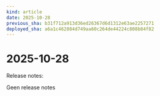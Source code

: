 ```yaml
---
kind: article
date: 2025-10-28
previous_sha: b31f712a913d36ed26367d6d1312e63ae2257271
deployed_sha: a6a1c462884d749aa60c264de44224c808b84f82
---
```


# 2025-10-28

Release notes:

Geen release notes
